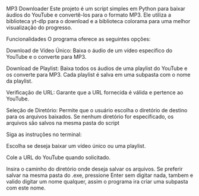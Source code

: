 MP3 Downloader
Este projeto é um script simples em Python para baixar áudios do YouTube e convertê-los para o formato MP3. Ele utiliza a biblioteca yt-dlp para o download e a biblioteca colorama para uma melhor visualização do progresso.

Funcionalidades
O programa oferece as seguintes opções:

Download de Vídeo Único: Baixa o áudio de um vídeo específico do YouTube e o converte para MP3.

Download de Playlist: Baixa todos os áudios de uma playlist do YouTube e os converte para MP3. Cada playlist é salva em uma subpasta com o nome da playlist.

Verificação de URL: Garante que a URL fornecida é válida e pertence ao YouTube.

Seleção de Diretório: Permite que o usuário escolha o diretório de destino para os arquivos baixados. Se nenhum diretório for especificado, os arquivos são salvos na mesma pasta do script

Siga as instruções no terminal:

Escolha se deseja baixar um vídeo único ou uma playlist.

Cole a URL do YouTube quando solicitado.

Insira o caminho do diretório onde deseja salvar os arquivos. Se preferir salvar na mesma pasta do .exe, pressione Enter sem digitar nada, tambem e valido digitar um nome qualquer, assim o programa ira criar uma subpasta com este nome.
